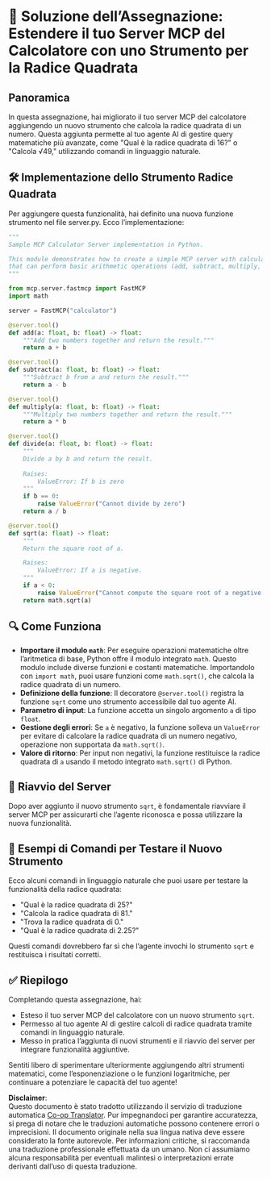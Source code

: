 <!--
CO_OP_TRANSLATOR_METADATA:
{
  "original_hash": "e9490aedc71f99bc774af57b207a7adb",
  "translation_date": "2025-07-13T21:52:10+00:00",
  "source_file": "03-GettingStarted/07-aitk/solution/README.md",
  "language_code": "it"
}
-->
# 📘 Soluzione dell’Assegnazione: Estendere il tuo Server MCP del Calcolatore con uno Strumento per la Radice Quadrata

## Panoramica
In questa assegnazione, hai migliorato il tuo server MCP del calcolatore aggiungendo un nuovo strumento che calcola la radice quadrata di un numero. Questa aggiunta permette al tuo agente AI di gestire query matematiche più avanzate, come "Qual è la radice quadrata di 16?" o "Calcola √49," utilizzando comandi in linguaggio naturale.

## 🛠️ Implementazione dello Strumento Radice Quadrata
Per aggiungere questa funzionalità, hai definito una nuova funzione strumento nel file server.py. Ecco l’implementazione:

```python
"""
Sample MCP Calculator Server implementation in Python.

This module demonstrates how to create a simple MCP server with calculator tools
that can perform basic arithmetic operations (add, subtract, multiply, divide).
"""

from mcp.server.fastmcp import FastMCP
import math

server = FastMCP("calculator")

@server.tool()
def add(a: float, b: float) -> float:
    """Add two numbers together and return the result."""
    return a + b

@server.tool()
def subtract(a: float, b: float) -> float:
    """Subtract b from a and return the result."""
    return a - b

@server.tool()
def multiply(a: float, b: float) -> float:
    """Multiply two numbers together and return the result."""
    return a * b

@server.tool()
def divide(a: float, b: float) -> float:
    """
    Divide a by b and return the result.
    
    Raises:
        ValueError: If b is zero
    """
    if b == 0:
        raise ValueError("Cannot divide by zero")
    return a / b

@server.tool()
def sqrt(a: float) -> float:
    """
    Return the square root of a.

    Raises:
        ValueError: If a is negative.
    """
    if a < 0:
        raise ValueError("Cannot compute the square root of a negative number.")
    return math.sqrt(a)
```

## 🔍 Come Funziona

- **Importare il modulo `math`**: Per eseguire operazioni matematiche oltre l’aritmetica di base, Python offre il modulo integrato `math`. Questo modulo include diverse funzioni e costanti matematiche. Importandolo con `import math`, puoi usare funzioni come `math.sqrt()`, che calcola la radice quadrata di un numero.
- **Definizione della funzione**: Il decoratore `@server.tool()` registra la funzione `sqrt` come uno strumento accessibile dal tuo agente AI.
- **Parametro di input**: La funzione accetta un singolo argomento `a` di tipo `float`.
- **Gestione degli errori**: Se `a` è negativo, la funzione solleva un `ValueError` per evitare di calcolare la radice quadrata di un numero negativo, operazione non supportata da `math.sqrt()`.
- **Valore di ritorno**: Per input non negativi, la funzione restituisce la radice quadrata di `a` usando il metodo integrato `math.sqrt()` di Python.

## 🔄 Riavvio del Server
Dopo aver aggiunto il nuovo strumento `sqrt`, è fondamentale riavviare il server MCP per assicurarti che l’agente riconosca e possa utilizzare la nuova funzionalità.

## 💬 Esempi di Comandi per Testare il Nuovo Strumento
Ecco alcuni comandi in linguaggio naturale che puoi usare per testare la funzionalità della radice quadrata:

- "Qual è la radice quadrata di 25?"
- "Calcola la radice quadrata di 81."
- "Trova la radice quadrata di 0."
- "Qual è la radice quadrata di 2.25?"

Questi comandi dovrebbero far sì che l’agente invochi lo strumento `sqrt` e restituisca i risultati corretti.

## ✅ Riepilogo
Completando questa assegnazione, hai:

- Esteso il tuo server MCP del calcolatore con un nuovo strumento `sqrt`.
- Permesso al tuo agente AI di gestire calcoli di radice quadrata tramite comandi in linguaggio naturale.
- Messo in pratica l’aggiunta di nuovi strumenti e il riavvio del server per integrare funzionalità aggiuntive.

Sentiti libero di sperimentare ulteriormente aggiungendo altri strumenti matematici, come l’esponenziazione o le funzioni logaritmiche, per continuare a potenziare le capacità del tuo agente!

**Disclaimer**:  
Questo documento è stato tradotto utilizzando il servizio di traduzione automatica [Co-op Translator](https://github.com/Azure/co-op-translator). Pur impegnandoci per garantire accuratezza, si prega di notare che le traduzioni automatiche possono contenere errori o imprecisioni. Il documento originale nella sua lingua nativa deve essere considerato la fonte autorevole. Per informazioni critiche, si raccomanda una traduzione professionale effettuata da un umano. Non ci assumiamo alcuna responsabilità per eventuali malintesi o interpretazioni errate derivanti dall’uso di questa traduzione.
